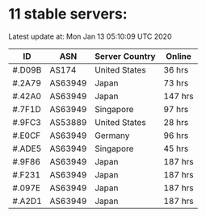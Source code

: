 # 11 stable servers:

Latest update at: Mon Jan 13 05:10:09 UTC 2020

| ID | ASN | Server Country | Online |
| -- | --- | -------------- | ------ |
| #.D09B | AS174 | United States | 36 hrs |
| #.2A79 | AS63949 | Japan | 73 hrs |
| #.42A0 | AS63949 | Japan | 147 hrs |
| #.7F1D | AS63949 | Singapore | 97 hrs |
| #.9FC3 | AS53889 | United States | 28 hrs |
| #.E0CF | AS63949 | Germany | 96 hrs |
| #.ADE5 | AS63949 | Singapore | 45 hrs |
| #.9F86 | AS63949 | Japan | 187 hrs |
| #.F231 | AS63949 | Japan | 187 hrs |
| #.097E | AS63949 | Japan | 187 hrs |
| #.A2D1 | AS63949 | Japan | 187 hrs |

